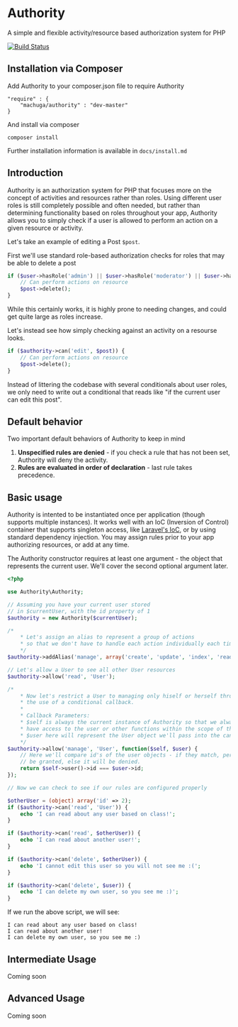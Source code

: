 # Authority

A simple and flexible activity/resource based authorization system for PHP

[![Build Status](https://travis-ci.org/machuga/authority.png?branch=develop)](https://travis-ci.org/machuga/authority)


## Installation via Composer

Add Authority to your composer.json file to require Authority

```
"require" : {
    "machuga/authority" : "dev-master"
} 
```

And install via composer

`composer install`

Further installation information is available in `docs/install.md`

## Introduction

Authority is an authorization system for PHP that focuses more on the concept of activities and resources rather than roles.  Using different user roles is still completely possible and often needed, but rather than determining functionality based on roles throughout your app, Authority allows you to simply check if a user is allowed to perform an action on a given resource or activity.

Let's take an example of editing a Post `$post`.

First we'll use standard role-based authorization checks for roles that may be able to delete a post

```php
if ($user->hasRole('admin') || $user->hasRole('moderator') || $user->hasRole('editor')) {
    // Can perform actions on resource
    $post->delete();   
}
```
While this certainly works, it is highly prone to needing changes, and could get quite large as roles increase.

Let's instead see how simply checking against an activity on a resourse looks.

```php
if ($authority->can('edit', $post)) {
    // Can perform actions on resource
    $post->delete();
}
```

Instead of littering the codebase with several conditionals about user roles, we only need
to write out a conditional that reads like "if the current user can edit this post". 

## Default behavior

Two important default behaviors of Authority to keep in mind

1. **Unspecified rules are denied** - if you check a rule that has not been set, Authority will deny the activity.
2. **Rules are evaluated in order of declaration** - last rule takes precedence.

## Basic usage

Authority is intented to be instantiated once per application (though supports multiple instances).  It works well with an IoC (Inversion of Control) container that supports singleton access, like [Laravel's IoC](https://github.com/illuminate/container), or by using standard dependency injection.  You may assign rules prior to your app authorizing resources, or add at any time.  

The Authority constructor requires at least one argument - the object that represents the current user.  We'll cover the second optional argument later.

```php    
<?php

use Authority\Authority;

// Assuming you have your current user stored
// in $currentUser, with the id property of 1
$authority = new Authority($currentUser);

/*
    * Let's assign an alias to represent a group of actions
    * so that we don't have to handle each action individually each time
    */
$authority->addAlias('manage', array('create', 'update', 'index', 'read', 'delete'));

// Let's allow a User to see all other User resources
$authority->allow('read', 'User');

/*
    * Now let's restrict a User to managing only hiself or herself through
    * the use of a conditional callback.
    *
    * Callback Parameters:
    * $self is always the current instance of Authority so that we always
    * have access to the user or other functions within the scope of the callback.
    * $user here will represent the User object we'll pass into the can() method later
    */
$authority->allow('manage', 'User', function($self, $user) {
    // Here we'll compare id's of the user objects - if they match, permission will
    // be granted, else it will be denied.
    return $self->user()->id === $user->id;
});

// Now we can check to see if our rules are configured properly

$otherUser = (object) array('id' => 2);
if ($authority->can('read', 'User')) {
    echo 'I can read about any user based on class!';
}

if ($authority->can('read', $otherUser)) {
    echo 'I can read about another user!';
}

if ($authority->can('delete', $otherUser)) {
    echo 'I cannot edit this user so you will not see me :(';
}

if ($authority->can('delete', $user)) {
    echo 'I can delete my own user, so you see me :)';
}
```

If we run the above script, we will see:

    I can read about any user based on class!
    I can read about another user!
    I can delete my own user, so you see me :)
    

## Intermediate Usage

Coming soon

## Advanced Usage

Coming soon
